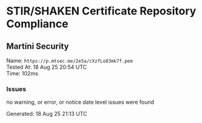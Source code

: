 # STIR/SHAKEN Certificate Repository Compliance

## Martini Security

Name: `https://p.mtsec.me/2e5a/cXzfLo83mk7f.pem`\
Tested At: 18 Aug 25 20:54 UTC\
Time: 102ms

### Issues

no warning, or error, or notice date level issues were found

Generated: 18 Aug 25 21:13 UTC
